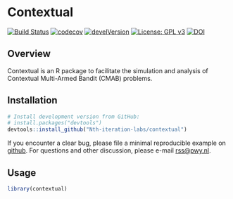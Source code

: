 # Contextual

[![Build Status](https://travis-ci.org/Nth-iteration-labs/contextual.svg?branch=master)](https://travis-ci.org/Nth-iteration-labs/contextual) [![codecov](https://codecov.io/gh/Nth-iteration-labs/contextual/branch/master/graph/badge.svg)](https://codecov.io/gh/Nth-iteration-labs/contextual) [![develVersion](https://img.shields.io/badge/devel%20version-0.0.0.9012-blue.svg?style=flat)](https://github.com/Nth-iteration-labs/contextual)
[![License: GPL v3](https://img.shields.io/badge/License-GPL%20v3-blue.svg)](https://www.gnu.org/licenses/gpl-3.0)
[![DOI](https://zenodo.org/badge/114037654.svg)](https://zenodo.org/badge/latestdoi/114037654)

Overview
--------

Contextual is an R package to facilitate the simulation and analysis of Contextual Multi-Armed Bandit (CMAB) problems.

Installation
------------

``` r
# Install development version from GitHub:
# install.packages("devtools")
devtools::install_github("Nth-iteration-labs/contextual")
```

If you encounter a clear bug, please file a minimal reproducible example on [github](https://github.com/Nth-iteration-labs/contextual/issues). For questions and other discussion, please e-mail rss@pwy.nl.

Usage
-----

``` r
library(contextual)

